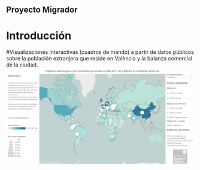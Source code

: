 ## Proyecto Migrador
# Introducción
#Visualizaciones interactivas (cuadros de mando) a partir de datos públicos sobre la población extranjera que reside en València y la balanza comercial de la ciudad. 
![Imagen de la página principal del cuadro de mando.](https://github.com/areahackerscivics/Migrador/blob/master/Portada.png)
